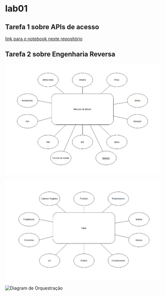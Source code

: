 # lab01

## Tarefa 1 sobre APIs de acesso
[link para o notebook neste repositório](https://github.com/Joao-Pedro-MB/Labs-MC536/tree/master/lab01/notebook)

## Tarefa 2 sobre Engenharia Reversa
![Diagram de Orquestração](images/market.png)

![Diagram de Orquestração](images/agua.png)

![Diagram de Orquestração](images/cidade.png)
